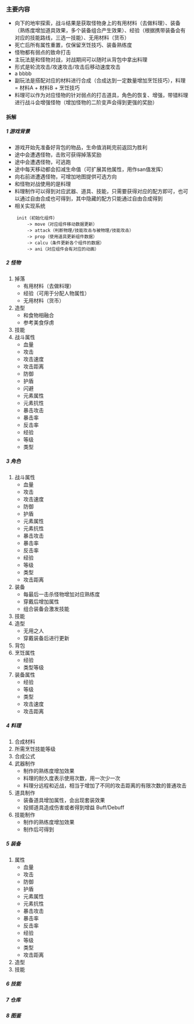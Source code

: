 ### 主要内容
* 向下的地牢探索，战斗结果是获取怪物身上的有用材料（去做料理）、装备（熟练度增加道具效果，多个装备组合产生效果）、经验（根据携带装备会有对应的技能路线，三选一技能）、无用材料（货币）
* 死亡后所有属性重置，仅保留烹饪技巧、装备熟练度
* 怪物都有弱点的致命打击
* 主玩法是和怪物对战，对战期间可以随时从背包中拿出料理
* 形式是轮流攻击/攻速攻击/攻击后移动速度攻击
* a  bbbb
* 副玩法是搭配对应的材料进行合成（合成达到一定数量增加烹饪技巧），料理 = 材料A + 材料B + 烹饪技巧
* 料理可以作为对应怪物的针对弱点的打击道具，角色的恢复、增强，带错料理进行战斗会增强怪物（增加怪物的二阶变声会得到更强的奖励）

#### 拆解
##### 1 游戏背景
- 游戏开始先准备好背包的物品，生命值消耗完前返回为胜利
- 途中会遭遇怪物，击败可获得掉落奖励
- 途中会遭遇怪物，可逃跑
- 途中每天移动都会扣减生命值（可扩展其他属性，用作san值发挥）
- 向右前进遭遇怪物，可增加地图提供可选方向
- 和怪物对战使用的是料理
- 料理制作可以得到对应武器、道具、技能，只需要获得对应的配方即可，也可以通过自由合成也可得到，其中隐藏的配方只能通过自由合成得到
- 相关实现系统
```
	init（初始化组件） 
		-> move（对应组件移动数据更新） 
		-> attack（判断物理/技能攻击与被物理/技能攻击） 
		-> prop（使用道具更新组件数据） 
		-> calcu（条件更新各个组件的数据） 
		-> ani（对应组件会有对应的动画） 
```

##### 2 怪物
1. 掉落
	- 有用材料（去做料理）
	- 经验（可用于分配人物属性）
	- 无用材料（货币）
2. 造型
	- 和食物相融合
	- 参考美食俘虏
3. 技能
4. 战斗属性
	- 血量
	- 攻击
	- 攻击速度
	- 攻击距离
	- 防御
	- 护盾
	- 闪避
	- 元素属性
	- 元素抗性
	- 暴击攻击
	- 暴击率
	- 反击率
	- 经验
	- 等级
	- 类型

##### 3 角色
1. 战斗属性
	- 血量
	- 攻击
	- 攻击速度
	- 防御
	- 护盾
	- 元素属性
	- 元素抗性
	- 暴击攻击
	- 暴击率
	- 反击率
	- 经验
	- 等级
	- 类型
	- 攻击距离
2. 装备
	- 每最后一击杀怪物增加对应熟练度
	- 穿戴后增加属性
	- 组合装备会激发技能
3. 技能
4. 造型
	- 无用之人
	- 穿戴装备后进行更新
5. 背包
6. 烹饪属性
	- 经验
	- 类型等级
7. 装备属性
	- 经验
	- 等级
	- 类型
	- 攻击速度
	- 攻击距离

##### 4 料理
1. 合成材料
2. 所需烹饪技能等级
3. 合成公式
4. 武器制作
	- 制作的熟练度增加效果
	- 料理的耐久度表示使用次数，用一次少一次
	- 料理分远程和近战，相当于增加了不同的攻击距离的有限次数的普通攻击
5. 道具制作
	- 装备道具增加属性，会出现套装效果
	- 投掷道具造成伤害或者得到增益 Buff/Debuff
6. 技能制作
	- 制作的熟练度增加效果
	- 制作后可得到

##### 5 装备
1. 属性
	- 血量
	- 攻击
	- 防御
	- 护盾
	- 元素属性
	- 元素抗性
	- 暴击攻击
	- 暴击率
	- 反击率
	- 经验
	- 等级
	- 类型
	- 攻击距离
2. 造型
3. 技能

##### 6 技能

##### 7 仓库

##### 8 图鉴
